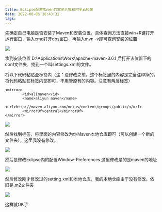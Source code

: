 ```yaml
---
title: Eclipse配置Maven的本地仓库和阿里云镜像
date: 2022-08-06 18:43:32
tags:
---
```


<!-- more -->

先确定自己电脑是否安装了Maven和安装位置，具体查询方法直接win+R键打开运行窗口，输入cmd打开dos窗口，再输入mvn -v即可查询安装的位置

![](https://raw.githubusercontent.com/YuanZhou314/PicRepo/main/imgs/20220806184146.png)

 

拿到安装位置 D:\Applications\Work\apache-maven-3.6.1 后打开该位置下的conf文件夹，找到一个叫settings.xml的文件。

将以下代码粘贴至<mirrors>标签内（注：没修改之前，这个标签里的内容是完全注释掉的，将代码粘贴在标签内部即可，不用管原有的内容。注意有两层标签）

```
<mirror>  
        <id>alimaven</id>  
        <name>aliyun maven</name>  
        <url>http://maven.aliyun.com/nexus/content/groups/public/</url>  
        <mirrorOf>central</mirrorOf>          
</mirror> 
```

![](https://raw.githubusercontent.com/YuanZhou314/PicRepo/main/imgs/20220806184214.png)

 

 然后找到<localRepository>标签，将里面的内容修改为你Maven本地仓库即可（可以创建一个新的文件夹），这里我没有修改。

![](https://raw.githubusercontent.com/YuanZhou314/PicRepo/main/imgs/20220806184231.png)

 

 然后是修改Eclipse内的配置Window-Preferences 这里修改是的是maven的地址

![](https://raw.githubusercontent.com/YuanZhou314/PicRepo/main/imgs/20220806184242.png)

 

 然后修改刚才修改过的setting.xml和本地仓库，我的本地仓库由于没有修改，依旧是.m2文件夹

![](https://raw.githubusercontent.com/YuanZhou314/PicRepo/main/imgs/20220806184259.png)

 

 

这样就OK了
